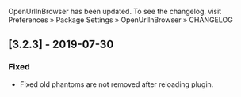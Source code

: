 OpenUrlInBrowser has been updated. To see the changelog, visit
Preferences » Package Settings » OpenUrlInBrowser » CHANGELOG


## [3.2.3] - 2019-07-30

### Fixed
- Fixed old phantoms are not removed after reloading plugin.
